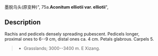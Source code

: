 墨脱乌头(原变种)",
75a.**Aconitum elliotii var. elliotii**",

## Description
Rachis and pedicels densely spreading pubescent. Pedicels longer, proximal ones to 6--9 cm, distal ones ca. 4 cm. Petals glabrous. Carpels 5.

> * Grasslands; 3000--3400 m. E Xizang.
